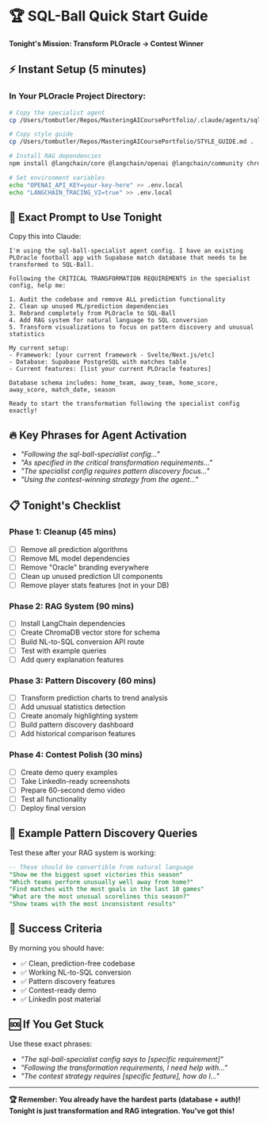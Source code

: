 # 🏆 SQL-Ball Quick Start Guide

**Tonight's Mission: Transform PLOracle → Contest Winner**

## ⚡ Instant Setup (5 minutes)

### **In Your PLOracle Project Directory:**
```bash
# Copy the specialist agent
cp /Users/tombutler/Repos/MasteringAICoursePortfolio/.claude/agents/sql-ball-specialist.md .claude-agent.md

# Copy style guide
cp /Users/tombutler/Repos/MasteringAICoursePortfolio/STYLE_GUIDE.md .

# Install RAG dependencies
npm install @langchain/core @langchain/openai @langchain/community chromadb-default-embed

# Set environment variables
echo "OPENAI_API_KEY=your-key-here" >> .env.local
echo "LANGCHAIN_TRACING_V2=true" >> .env.local
```

## 🤖 **Exact Prompt to Use Tonight**

Copy this into Claude:

```
I'm using the sql-ball-specialist agent config. I have an existing PLOracle football app with Supabase match database that needs to be transformed to SQL-Ball. 

Following the CRITICAL TRANSFORMATION REQUIREMENTS in the specialist config, help me:

1. Audit the codebase and remove ALL prediction functionality
2. Clean up unused ML/prediction dependencies  
3. Rebrand completely from PLOracle to SQL-Ball
4. Add RAG system for natural language to SQL conversion
5. Transform visualizations to focus on pattern discovery and unusual statistics

My current setup:
- Framework: [your current framework - Svelte/Next.js/etc]
- Database: Supabase PostgreSQL with matches table
- Current features: [list your current PLOracle features]

Database schema includes: home_team, away_team, home_score, away_score, match_date, season

Ready to start the transformation following the specialist config exactly!
```

## 🔥 **Key Phrases for Agent Activation**
- *"Following the sql-ball-specialist config..."*
- *"As specified in the critical transformation requirements..."*
- *"The specialist config requires pattern discovery focus..."*
- *"Using the contest-winning strategy from the agent..."*

## 📋 **Tonight's Checklist**

### **Phase 1: Cleanup (45 mins)**
- [ ] Remove all prediction algorithms
- [ ] Remove ML model dependencies
- [ ] Remove "Oracle" branding everywhere
- [ ] Clean up unused prediction UI components
- [ ] Remove player stats features (not in your DB)

### **Phase 2: RAG System (90 mins)**
- [ ] Install LangChain dependencies
- [ ] Create ChromaDB vector store for schema
- [ ] Build NL-to-SQL conversion API route
- [ ] Test with example queries
- [ ] Add query explanation features

### **Phase 3: Pattern Discovery (60 mins)**
- [ ] Transform prediction charts to trend analysis
- [ ] Add unusual statistics detection
- [ ] Create anomaly highlighting system
- [ ] Build pattern discovery dashboard
- [ ] Add historical comparison features

### **Phase 4: Contest Polish (30 mins)**
- [ ] Create demo query examples
- [ ] Take LinkedIn-ready screenshots
- [ ] Prepare 60-second demo video
- [ ] Test all functionality
- [ ] Deploy final version

## 🎯 **Example Pattern Discovery Queries**
Test these after your RAG system is working:

```sql
-- These should be convertible from natural language
"Show me the biggest upset victories this season"
"Which teams perform unusually well away from home?"
"Find matches with the most goals in the last 10 games"
"What are the most unusual scorelines this season?"
"Show teams with the most inconsistent results"
```

## 🚀 **Success Criteria**
By morning you should have:
- ✅ Clean, prediction-free codebase
- ✅ Working NL-to-SQL conversion
- ✅ Pattern discovery features
- ✅ Contest-ready demo
- ✅ LinkedIn post material

## 🆘 **If You Get Stuck**
Use these exact phrases:
- *"The sql-ball-specialist config says to [specific requirement]"*
- *"Following the transformation requirements, I need help with..."*
- *"The contest strategy requires [specific feature], how do I..."*

---

**🏆 Remember: You already have the hardest parts (database + auth)! Tonight is just transformation and RAG integration. You've got this!**